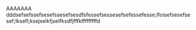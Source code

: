 AAAAAAA
dddsefsefssefsesefssesefsesdfsfessefsessesefsefessefesse;lfoisefsesefsesef;lksefl;ksejselkfjselfksdfjfffkfffffffffd
